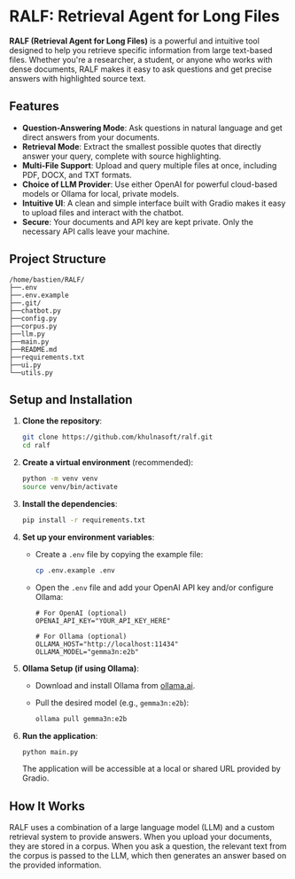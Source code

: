 # RALF: Retrieval Agent for Long Files

**RALF (Retrieval Agent for Long Files)** is a powerful and intuitive tool designed to help you retrieve specific information from large text-based files. Whether you're a researcher, a student, or anyone who works with dense documents, RALF makes it easy to ask questions and get precise answers with highlighted source text.

## Features

- **Question-Answering Mode**: Ask questions in natural language and get direct answers from your documents.
- **Retrieval Mode**: Extract the smallest possible quotes that directly answer your query, complete with source highlighting.
- **Multi-File Support**: Upload and query multiple files at once, including PDF, DOCX, and TXT formats.
- **Choice of LLM Provider**: Use either OpenAI for powerful cloud-based models or Ollama for local, private models.
- **Intuitive UI**: A clean and simple interface built with Gradio makes it easy to upload files and interact with the chatbot.
- **Secure**: Your documents and API key are kept private. Only the necessary API calls leave your machine.

## Project Structure

```
/home/bastien/RALF/
├──.env
├──.env.example
├──.git/
├──chatbot.py
├──config.py
├──corpus.py
├──llm.py
├──main.py
├──README.md
├──requirements.txt
├──ui.py
└──utils.py
```

## Setup and Installation

1. **Clone the repository**:

   ```bash
   git clone https://github.com/khulnasoft/ralf.git
   cd ralf
   ```

2. **Create a virtual environment** (recommended):

   ```bash
   python -m venv venv
   source venv/bin/activate
   ```

3. **Install the dependencies**:

   ```bash
   pip install -r requirements.txt
   ```

4. **Set up your environment variables**:

   - Create a `.env` file by copying the example file:

     ```bash
     cp .env.example .env
     ```

   - Open the `.env` file and add your OpenAI API key and/or configure Ollama:

     ```
     # For OpenAI (optional)
     OPENAI_API_KEY="YOUR_API_KEY_HERE"

     # For Ollama (optional)
     OLLAMA_HOST="http://localhost:11434"
     OLLAMA_MODEL="gemma3n:e2b"
     ```

5. **Ollama Setup (if using Ollama)**:

   - Download and install Ollama from [ollama.ai](https://ollama.ai/).
   - Pull the desired model (e.g., `gemma3n:e2b`):

     ```bash
     ollama pull gemma3n:e2b
     ```

6. **Run the application**:

   ```bash
   python main.py
   ```

   The application will be accessible at a local or shared URL provided by Gradio.

## How It Works

RALF uses a combination of a large language model (LLM) and a custom retrieval system to provide answers. When you upload your documents, they are stored in a corpus. When you ask a question, the relevant text from the corpus is passed to the LLM, which then generates an answer based on the provided information.
